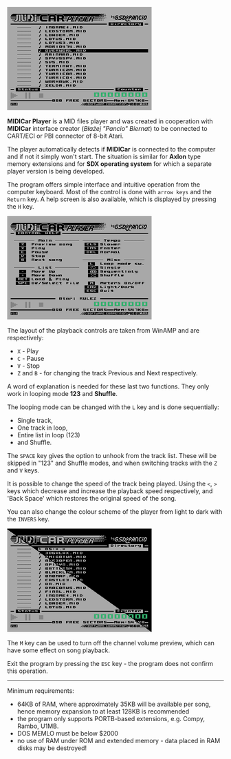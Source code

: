 ![image-20220625130033100](./image-20220625130033100.png)

**MIDICar Player** is a MID files player and was created in cooperation with **MIDICar** interface creator (*Błażej "Pancio" Biernat*) to be connected to CART/ECI or PBI connector of 8-bit Atari.

The player automatically detects if **MIDICar** is connected to the computer and if not it simply won't start. The situation is similar for **Axlon** type memory extensions and for **SDX operating system** for which a separate player version is being developed.

The program offers simple interface and intuitive operation from the computer keyboard. Most of the control is done with `arrow keys` and the `Return` key. A help screen is also available, which is displayed by pressing the `H` key.

![image-20220625130129839](./image-20220625130129839.png)

The layout of the playback controls are taken from WinAMP and are respectively:

- `X` - Play
- `C` - Pause
- `V` - Stop
- `Z` and `B` - for changing the track Previous and Next respectively.

A word of explanation is needed for these last two functions. They only work in looping mode **123** and **Shuffle**.

The looping mode can be changed with the `L` key and is done sequentially:

- Single track,
- One track in loop,
- Entire list in loop (123)
- and Shuffle.

The `SPACE` key gives the option to unhook from the track list. These will be skipped in "123" and Shuffle modes, and when switching tracks with the `Z` and `V` keys.

It is possible to change the speed of the track being played. Using the `<`, `>` keys which decrease and increase the playback speed respectively, and 'Back Space' which restores the original speed of the song.

You can also change the colour scheme of the player from light to dark with the `INVERS` key.

![image-20220625125913151](./image-20220625125913151.png)

The `M` key can be used to turn off the channel volume preview, which can have some effect on song playback.

Exit the program by pressing the `ESC` key - the program does not confirm this operation.

---

Minimum requirements:
- 64KB of RAM, where approximately 35KB will be available per song, hence memory expansion to at least 128KB is recommended
- the program only supports PORTB-based extensions, e.g. Compy, Rambo, U1MB.
- DOS MEMLO must be below $2000
- no use of RAM under ROM and extended memory - data placed in RAM disks may be destroyed!


